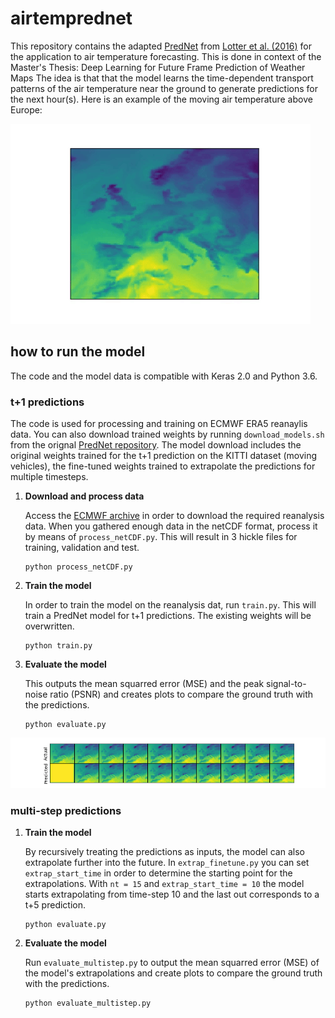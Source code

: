 # airtemprednet

This repository contains the adapted [PredNet](https://github.com/coxlab/prednet) from [Lotter et al. (2016)](https://arxiv.org/abs/1605.08104) for the application to air temperature forecasting.
This is done in context of the Master's Thesis: Deep Learning for Future Frame Prediction of Weather Maps
The idea is that that the model learns the time-dependent transport patterns of the air temperature near the ground to generate predictions for the next hour(s). Here is an example of the moving air temperature above Europe:

![](airtemp.gif)


## how to run the model

The code and the model data is compatible with Keras 2.0 and Python 3.6. 

### t+1 predictions
The code is used for processing and training on ECMWF ERA5 reanaylis data. You can also download trained weights by running `download_models.sh` from the orignal [PredNet repository](https://github.com/coxlab/prednet). The model download includes the original weights trained for the t+1 prediction on the KITTI dataset (moving vehicles), the fine-tuned weights trained to extrapolate the predictions for multiple timesteps.

1. **Download and process data**

	Access the [ECMWF archive](https://www.ecmwf.int/en/forecasts/accessing-forecasts/order-historical-datasets) in order to download the required reanalysis data. 
	When you gathered enough data in the netCDF format, process it by means of `process_netCDF.py`. This will result in 3 hickle files for training, validation and test. 

	```
	python process_netCDF.py
	```

2. **Train the model**

	In order to train the model on the reanalysis dat, run `train.py`. This will train a PredNet model for t+1 predictions. The existing weights will be overwritten.

	```
	python train.py
	```

3. **Evaluate the model**

	This outputs the mean squarred error (MSE) and the peak signal-to-noise ratio (PSNR) and creates plots to compare the ground truth with the predictions. 

	```
	python evaluate.py
	```
![alt text](https://github.com/severin1992/airtemprednet/blob/master/evaluationExample.png?raw=true "t+1 prediction")



### multi-step predictions

1. **Train the model**

	By recursively treating the predictions as inputs, the model can also extrapolate further into the future. In `extrap_finetune.py` you can set `extrap_start_time` in order to determine the starting point for the extrapolations. With `nt = 15` and `extrap_start_time = 10` the model starts extrapolating from time-step 10 and the last out corresponds to a t+5 prediction. 

	```
	python evaluate.py
	```

2. **Evaluate the model**

	Run `evaluate_multistep.py` to output the mean squarred error (MSE) of the model's extrapolations and create plots to compare the ground truth with the predictions. 

	```
	python evaluate_multistep.py
	```

